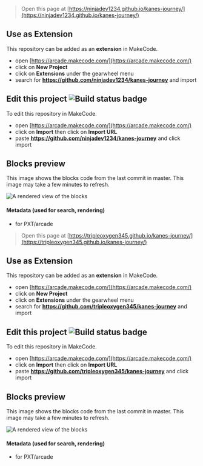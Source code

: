 


> Open this page at [https://ninjadev1234.github.io/kanes-journey/](https://ninjadev1234.github.io/kanes-journey/)

## Use as Extension

This repository can be added as an **extension** in MakeCode.

* open [https://arcade.makecode.com/](https://arcade.makecode.com/)
* click on **New Project**
* click on **Extensions** under the gearwheel menu
* search for **https://github.com/ninjadev1234/kanes-journey** and import

## Edit this project ![Build status badge](https://github.com/ninjadev1234/kanes-journey/workflows/MakeCode/badge.svg)

To edit this repository in MakeCode.

* open [https://arcade.makecode.com/](https://arcade.makecode.com/)
* click on **Import** then click on **Import URL**
* paste **https://github.com/ninjadev1234/kanes-journey** and click import

## Blocks preview

This image shows the blocks code from the last commit in master.
This image may take a few minutes to refresh.

![A rendered view of the blocks](https://github.com/ninjadev1234/kanes-journey/raw/master/.github/makecode/blocks.png)

#### Metadata (used for search, rendering)

* for PXT/arcade
<script src="https://makecode.com/gh-pages-embed.js"></script><script>makeCodeRender("{{ site.makecode.home_url }}", "{{ site.github.owner_name }}/{{ site.github.repository_name }}");</script>



> Open this page at [https://tripleoxygen345.github.io/kanes-journey/](https://tripleoxygen345.github.io/kanes-journey/)

## Use as Extension

This repository can be added as an **extension** in MakeCode.

* open [https://arcade.makecode.com/](https://arcade.makecode.com/)
* click on **New Project**
* click on **Extensions** under the gearwheel menu
* search for **https://github.com/tripleoxygen345/kanes-journey** and import

## Edit this project ![Build status badge](https://github.com/tripleoxygen345/kanes-journey/workflows/MakeCode/badge.svg)

To edit this repository in MakeCode.

* open [https://arcade.makecode.com/](https://arcade.makecode.com/)
* click on **Import** then click on **Import URL**
* paste **https://github.com/tripleoxygen345/kanes-journey** and click import

## Blocks preview

This image shows the blocks code from the last commit in master.
This image may take a few minutes to refresh.

![A rendered view of the blocks](https://github.com/tripleoxygen345/kanes-journey/raw/master/.github/makecode/blocks.png)

#### Metadata (used for search, rendering)

* for PXT/arcade
<script src="https://makecode.com/gh-pages-embed.js"></script><script>makeCodeRender("{{ site.makecode.home_url }}", "{{ site.github.owner_name }}/{{ site.github.repository_name }}");</script>

